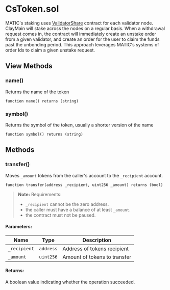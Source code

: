 # CsToken.sol


MATIC's staking uses [ValidatorShare](https://github.com/maticnetwork/contracts/blob/main/contracts/staking/validatorShare/ValidatorShare.sol) contract for each validator node. ClayMain will stake across the nodes on a regular basis. When a withdrawal request comes in, the contract will immediately create an unstake order from a given validator, and create an order for the user to claim the funds past the unbonding period. This approach leverages MATIC's systems of order Ids to claim a given unstake request.

## View Methods

### name()

Returns the name of the token

```solidity
function name() returns (string)
```

### symbol()

Returns the symbol of the token, usually a shorter version of the name

```solidity
function symbol() returns (string)
```

## Methods

### transfer()

Moves `_amount` tokens from the caller's account to the `_recipient` account.

```sol
function transfer(address _recipient, uint256 _amount) returns (bool)
```

> **Note:**
> Requirements:
> - `_recipient` cannot be the zero address.
> - the caller must have a balance of at least `_amount`.
> - the contract must not be paused.

#### Parameters:

| Name         | Type      | Description                  |
| ------------ | --------- | ---------------------------- |
| `_recipient` | `address` | Address of tokens recipient  |
| `_amount`    | `uint256` | Amount of tokens to transfer |

#### Returns:

A boolean value indicating whether the operation succeeded.
